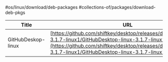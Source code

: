 #os/linux/download/deb-packages #collections-of/packages/download-deb-pkgs


| Title              | URL                                                                                                                                                                                                                                |
| ------------------ | ---------------------------------------------------------------------------------------------------------------------------------------------------------------------------------------------------------------------------------- |
| GitHubDeskop-linux | [https://github.com/shiftkey/desktop/releases/download/release-3.1.7-linux1/GitHubDesktop-linux-3.1.7-linux1.deb](https://github.com/shiftkey/desktop/releases/download/release-3.1.7-linux1/GitHubDesktop-linux-3.1.7-linux1.deb) |
